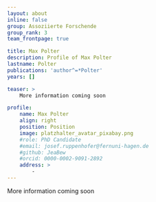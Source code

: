 ```yaml
---
layout: about
inline: false
group: Assoziierte Forschende
group_rank: 3
team_frontpage: true

title: Max Polter
description: Profile of Max Polter
lastname: Polter
publications: 'author^=*Polter'
years: []

teaser: >
    More information coming soon

profile:
    name: Max Polter
    align: right
    position: Position
    image: platzhalter_avatar_pixabay.png
    #role: PhD Candidate
    #email: josef.ruppenhofer@fernuni-hagen.de
    #github: JeaBew
    #orcid: 0000-0002-9091-2892
    address: >
        -
---
```


More information coming soon
